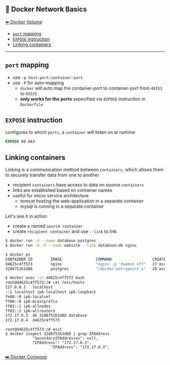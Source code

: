 🐳 Docker Network Basics
---

[:arrow_left: Docker Volume](03-docker-volume.md)

<!-- START doctoc generated TOC please keep comment here to allow auto update -->
<!-- DON'T EDIT THIS SECTION, INSTEAD RE-RUN doctoc TO UPDATE -->


- [`port` mapping](#port-mapping)
- [`EXPOSE` instruction](#expose-instruction)
- [Linking containers](#linking-containers)

<!-- END doctoc generated TOC please keep comment here to allow auto update -->

---

## `port` mapping
- use `-p host-port:container-port`
- use `-P` for auto-mapping
  - `docker` will auto map the contanier-port to container-port from `49153` to `65535`
  - **only works for the ports** sepecified via `EXPOSE` instruction in `Dockerfile`

## `EXPOSE` instruction

configures to which `ports`, a `container` will listen on at runtime

```Dockerfile
EXPOSE 80 443
```

## Linking containers

Linking is a communication method between `containers`, which allows them to securely transfer data from one to another

- recipient `containers` have access to data on source `containers`
- links are established based on container names
- useful for micro service architecture
  - tomcat hosting the web-application in a separate container
  - mysql is running in a separate container

Let's see it in action
 - create a named `source container`
 - create `recipient container` and use `--link` to link

```sh
$ docker run -d --name database postgres
$ docker run -d -P --name website --link database:db nginx
```

```sh
$ docker ps
CONTAINER ID        IMAGE               COMMAND                  CREATED             STATUS              PORTS                                           NAMES
d4625c4ff573        nginx               "nginx -g 'daemon off"   27 minutes ago      Up 27 minutes       0.0.0.0:32770->80/tcp, 0.0.0.0:32769->443/tcp   website
32d6751b1d88        postgres            "/docker-entrypoint.s"   28 minutes ago      Up 28 minutes       5432/tcp                                        database
```

```sh
$ docker exec -it d4625c4ff573 bash
root@d4625c4ff573:/# cat /etc/hosts
127.0.0.1	localhost
::1	localhost ip6-localhost ip6-loopback
fe00::0	ip6-localnet
ff00::0	ip6-mcastprefix
ff02::1	ip6-allnodes
ff02::2	ip6-allrouters
172.17.0.3	db 32d6751b1d88 database
172.17.0.4	d4625c4ff573
```

```
root@d4625c4ff573:/# exit
$ docker inspect 32d6751b1d88 | grep IPAddress
            "SecondaryIPAddresses": null,
            "IPAddress": "172.17.0.3",
                    "IPAddress": "172.17.0.3",
```

[:arrow_right: Docker Compose](05-docker-compose.md)